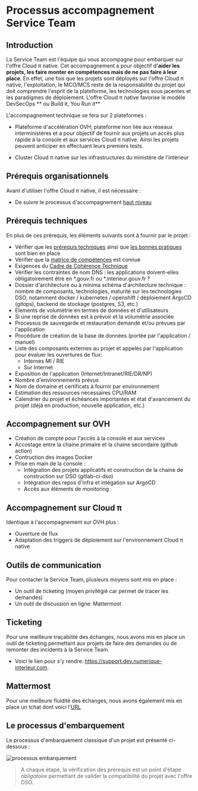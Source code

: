 # Processus accompagnement Service Team

## Introduction

La Service Team est l'équipe qui vous accompagne pour embarquer sur l'offre Cloud π native. Cet accompagnement a pour objectif d'__aider les projets, les faire monter en compétences mais de ne pas faire à leur place__. En effet, une fois que les projets sont déployés sur l'offre Cloud π native, l'exploitation, le MCO/MCS reste de la responsabilité du projet qui doit comprendre l'esprit de la plateforme, les technologies sous jacentes et les paradigmes de déploiement. L'offre Cloud π native favorise le modéle DevSecOps ** ou Build it, You Run it**

L'accompagnement technique se fera sur 2 plateformes :

- Plateforme d'accélération OVH; plateforme non liée aux réseaux interministères et a pour objectif de fournir aux projets un accès plus rapide à la console et aux services Cloud π native. Ainsi les projets peuvent anticiper en effectuant leurs premiers tests.
  
- Cluster Cloud π native sur les infrastructures du ministère de l'intérieur

## Prérequis organisationnels

Avant d'utiliser l'offre Cloud π native, il est nécessaire : 
- De suivre le processus d'accompagnement [haut niveau](https://github.com/cloud-pi-native/embarquement-autoformation)

## Prérequis techniques

En plus de ces prérequis, les éléments suivants sont à fournir par le projet :
- Vérifier que les [prérequis techniques](/platform/compatibility) ainsi que [les bonnes pratiques](/guide/best-practices) sont bien en place
- Vérifier que la [matrice de compétences](/platform/skills-matrix) est connue
- Exigences du [Cadre de Cohérence Technique](https://github.com/cloud-pi-native/cct-cloud-native)
- Vérifier les contraintes de nom DNS : les applications doivent-elles obligatoirement être en *.gouv.fr ou *.interieur.gouv.fr ?
- Dossier d'architecture ou à minima schéma d'architecture technique : nombre de composants, technologies, maturité sur les technologies DSO, notamment docker / kubernetes / openshift / déploiement ArgoCD (gitops), backend de stockage (postgres, S3, etc.)
- Elements de volumétrie en termes de données et d'utilisateurs
- Si une reprise de données est à prévoir et la volumétrie associée
- Processus de sauvegarde et restauration demandé et/ou prévues par l'application
- Procédure de création de la base de données (portée par l'application / manuel)
- Liste des composants externes au projet et appelés par l'application pour évaluer les ouvertures de flux: 
  - Internes MI / RIE
  - Sur Internet
- Exposition de l'application (Internet/Intranet/RIE/DR/NP)
- Nombre d'environnements prévus
- Nom de domaine et certificats à fournir par environnement
- Estimation des ressources nécessaires CPU/RAM
- Calendrier du projet et échéances importantes et état d'avancement du projet (déjà en production, nouvelle application, etc.)

## Accompagnement sur OVH

- Création de compte pour l'accès à la console et aux services
- Accostage entre la chaine primaire et la chaine secondaire (github action)
- Contruction des images Docker
- Prise en main de la console :
  - Intégration des projets applicatifs et construction de la chaine de construction sur DSO (gitlab-ci-dso)
  - Intégration des repos d'infra et intégation sur ArgoCD
  - Accès aux éléments de monitoring 

## Accompagnement sur Cloud π

Identique à l'accompagnement sur OVH plus :
- Ouverture de flux
- Adaptation des triggers de déploiement sur l'environnement Cloud π native

## Outils de communication

Pour contacter la Service Team, plusieurs moyens sont mis en place :
- Un outil de ticketing (moyen privilégié car permet de tracer les demandes)
- Un outil de discussion en ligne: Mattermost

## Ticketing

Pour une meilleure traçabilité des échanges, nous avons mis en place un outil de ticketing permettant aux projets de faire des demandes ou de remonter des incidents à la Service Team.

- Voici le lien pour s'y rendre: <https://support.dev.numerique-interieur.com>.

## Mattermost

Pour une meilleure fluidité des échanges, nous avons également mis en place un tchat dont voici l'[URL](https://mattermost.fabrique-numerique.fr/)

## Le processus d'embarquement

Le processus d'embarquement classique d'un projet est présenté ci-dessous :

![processus embarquement](/img/onboarding-process.png)

> A chaque étape, la vérification des prérequis est un point d'étape *obligatoire* permettant de valider la compatibilité du projet avec l'offre DSO.
